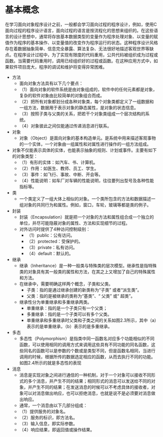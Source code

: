 # 基本概念

在学习面向对象程序设计之前，一般都会学习面向过程的程序设计，例如，使用C面向过程的程序设计语言，面向过程的语言是按流程化的思想来组织的。在这些语言的设计思想中，通常将存放基本数据类型的变量作为程序处理对象、以变量的赋值作为程序的基本操作、以变量值的改变作为程序运行的状态。这种程序设计风格存在着数据抽象简单、信息完全暴露、算法复杂、无法很好地描述客观世界等缺点。在程序设计过程中，为了实现有限度的代码重用，公共代码被组织成为过程或函数。当需要代码重用时，调用已经组织好的过程或函数。在这种应用方式中，如果软件项目庞大，程序的调试和维护将变得异常困难。 

- 方法
  - 面向对象方法具有以下几个要点：
  - （1）面向对象的软件系统是由对象组成的，软件中的任何元素都是对象，复杂的软件对象由比较简单的对象组合而成。
  - （2）把所有对象都划分成各种对象类，每个对象类都定义了一组数据和一组方法，数据用于表示对象的静态属性，是对象的状态信息。
  - （3）按照子类与父类的关系，把若干个对象类组成一个层次结构的系统。
  - （4）对象彼此之间仅能通过传递消息进行联系。
- 对象
  - 对象（Object）是面向对象的基本构造单元。是系统中用来描述客观事物的一个实体，一个对象由一组属性和对属性进行操作的一组方法组成。
- 对象不仅能表示具体的实体，也能表示抽象的规则、计划或事件。主要有如下的对象类型：
  - （1）有形的实体：如汽车、书、计算机。
  - （2）作用：如医生、教师、员工、学生。
  - （3）事件：如飞行、事故、中断、开会等。
  - （4）性能说明：如车厂对车辆的性能说明，往往要列出型号及各种性能指标等。
- 类
  - 一个类定义了一组大体上相似的对象。一个类所包含的方法和数据描述一组对象的共同行为和属性。例如，窗口，车轮，玻璃等都是类的例子。
- 封装
  - 封装（Encapsulation）就是把一个对象的方法和属性组合成一个独立的单位，并尽可能隐蔽对象的属性、方法和实现细节的过程。
  - 对外访问时提供了4种访问控制级别：
    - （1）public：公有访问。
    - （2）protected：受保护的。
    - （3）private：私有访问。
    - （4）default：默认的。
- 继承
  - 继承（Inheritance）是一种一般类与特殊类的层次模型。继承性是指特殊类的对象具有其一般类的属性和方法，在其之上又增加了自己的特殊属性和方法。
  - 在继承中，需要明确这样两个概念，子类和父类。
    - 子类：指的是通过继承创建的新类称为“子类” 或者“派生类”。
    - 父类：指的是被继承的类称为“基类”、“ 父类” 或“ 超类”。
  - 继承性分为单重继承和多重继承两类。
    - 单重继承：指的是一个子类只有一个父类；
    - 多重继承：指的是一个子类可以有多个父类。
    - 单重继承和多重继承时父类和子类之间的关系如图2.3所示，其中（a）表示的是单重继承，（b）表示的是多重继承。
- 多态
  - ​多态性（Polymorphism）是指类中同一函数名对应多个功能相似的不同函数，可以使用相同的调用方式来调用这些具有不同功能的同名函数，这些同名的函数可以是参数的个数或是类型不同，但是函数名相同，当进行调用的时候，根据所传的数据选定相应的函数，从而去执行不同的功能。如图2.4所示的就是多态性的表现
- 消息
  - 消息是实现对象之间进行通信的一种机制，对于一个对象可以接收不同形式的多个消息，并产生不同的结果；相同形式的消息可以发送给不同的对象，并产生不同的结果；在发送消息的时候可以不考虑具体的接收者，对象可以对消息做出响应，也可以拒绝消息，也就是说不是必须要对消息做出响应。
  - 通常，一个消息由以下几部分组成：
  - （1）提供服务的对象名。
  - （2）服务的标识，即方法名。
  - （3）输入信息，即实际参数。
  - （4）响应结果，即返回值或操作结果。